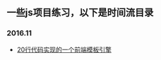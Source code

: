 ##  一些js项目练习，以下是时间流目录

### 2016.11
* [20行代码实现的一个前端模板引擎](https://github.com/mly-zju/Js-practice/tree/master/2016-11/tpl-engine)
